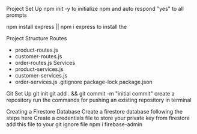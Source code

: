 Project Set Up
npm init -y to initialize npm and auto respond "yes" to all prompts

npm install express || npm i express to install the

Project Structure
Routes

- product-routes.js
- customer-routes.js
- order-routes.js
  Services
- product-services.js
- customer-services.js
- order-services.js
  .gitignore
  package-lock
  package.json

Git Set Up
git init
git add . && git commit -m "initial commit"
create a repository
run the commands for pushing an existing repository in terminal

Creating a Firestore Database
Create a firestore database following the steps here
Create a credentials file to store your private key from firestore
add this file to your git ignore file
npm i firebase-admin
